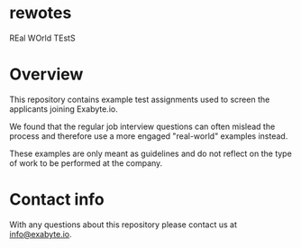 # rewotes

REal WOrld TEstS

# Overview

This repository contains example test assignments used to screen the applicants joining Exabyte.io.

We found that the regular job interview questions can often mislead the process and therefore use a more engaged "real-world" examples instead.

These examples are only meant as guidelines and do not reflect on the type of work to be performed at the company.

# Contact info

With any questions about this repository please contact us at info@exabyte.io.
